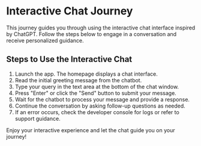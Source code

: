# Interactive Chat Journey

This journey guides you through using the interactive chat interface inspired by ChatGPT. Follow the steps below to engage in a conversation and receive personalized guidance.

## Steps to Use the Interactive Chat

1. Launch the app. The homepage displays a chat interface.
2. Read the initial greeting message from the chatbot.
3. Type your query in the text area at the bottom of the chat window.
4. Press "Enter" or click the "Send" button to submit your message.
5. Wait for the chatbot to process your message and provide a response.
6. Continue the conversation by asking follow-up questions as needed.
7. If an error occurs, check the developer console for logs or refer to support guidance.

Enjoy your interactive experience and let the chat guide you on your journey!